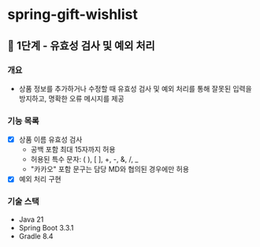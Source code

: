 # spring-gift-wishlist

## 🚀 1단계 - 유효성 검사 및 예외 처리

### 개요
- 상품 정보를 추가하거나 수정할 때 유효성 검사 및 예외 처리를 통해 잘못된 입력을 방지하고, 명확한 오류 메시지를 제공

### 기능 목록
- [X] 상품 이름 유효성 검사
    - 공백 포함 최대 15자까지 허용
    - 허용된 특수 문자: ( ), [ ], +, -, &, /, _
    - "카카오" 포함 문구는 담당 MD와 협의된 경우에만 허용
- [X] 예외 처리 구현

### 기술 스택
- Java 21
- Spring Boot 3.3.1
- Gradle 8.4